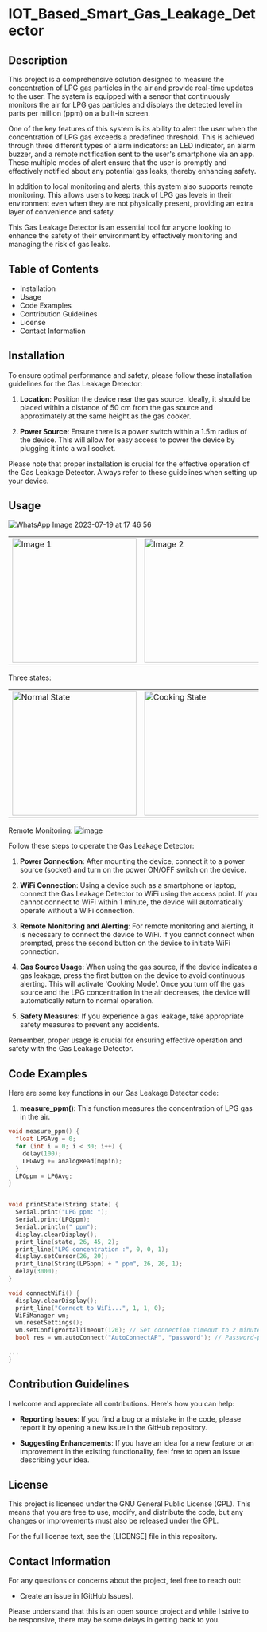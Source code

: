 # IOT_Based_Smart_Gas_Leakage_Detector

## Description

This project is a comprehensive solution designed to measure the concentration of LPG gas particles in the air and provide real-time updates to the user. The system is equipped with a sensor that continuously monitors the air for LPG gas particles and displays the detected level in parts per million (ppm) on a built-in screen.

One of the key features of this system is its ability to alert the user when the concentration of LPG gas exceeds a predefined threshold. This is achieved through three different types of alarm indicators: an LED indicator, an alarm buzzer, and a remote notification sent to the user's smartphone via an app. These multiple modes of alert ensure that the user is promptly and effectively notified about any potential gas leaks, thereby enhancing safety.

In addition to local monitoring and alerts, this system also supports remote monitoring. This allows users to keep track of LPG gas levels in their environment even when they are not physically present, providing an extra layer of convenience and safety.

This Gas Leakage Detector is an essential tool for anyone looking to enhance the safety of their environment by effectively monitoring and managing the risk of gas leaks.
 

## Table of Contents

- Installation
- Usage
- Code Examples
- Contribution Guidelines
- License
- Contact Information

## Installation 

To ensure optimal performance and safety, please follow these installation guidelines for the Gas Leakage Detector:

1. **Location**: Position the device near the gas source. Ideally, it should be placed within a distance of 50 cm from the gas source and approximately at the same height as the gas cooker.

2. **Power Source**: Ensure there is a power switch within a 1.5m radius of the device. This will allow for easy access to power the device by plugging it into a wall socket.

Please note that proper installation is crucial for the effective operation of the Gas Leakage Detector. Always refer to these guidelines when setting up your device.

## Usage

![WhatsApp Image 2023-07-19 at 17 46 56](https://github.com/PRABUDDHIKAMWR/IOT_Based_Smart_Gas_Leakage_Detector/assets/117188107/f25ff9be-49ff-40c9-8177-9d3d7ae7c204)

<table align = "center">
  <tr>
    <td> <img src=![image](https://github.com/PRABUDDHIKAMWR/IOT_Based_Smart_Gas_Leakage_Detector/assets/117188107/c51fb72c-85e7-46ef-ac5a-a6a21fa83f50)
 alt="Image 1" style="width: 250px;"/> </td>
    <td> <img src="https://github.com/PRABUDDHIKAMWR/IOT_Based_Smart_Gas_Leakage_Detector/assets/117188107/2ea9e62b-b38f-46c4-b355-64414cae6772" alt="Image 2" style="width: 250px;"/> </td>
  </tr>
</table>

Three states:
<table align = "center">
  <tr>
    <td> <img src="https://github.com/PRABUDDHIKAMWR/IOT_Based_Smart_Gas_Leakage_Detector/assets/117188107/e1cb4cdb-ff77-4663-adeb-313963092970" alt="Normal State" style="width: 250px;"/> </td>
    <td> <img src="https://github.com/PRABUDDHIKAMWR/IOT_Based_Smart_Gas_Leakage_Detector/assets/117188107/30fcb3f9-862e-4062-9b8d-d5e5bb43de6b" alt="Cooking State" style="width: 250px;"/> </td>
    <td> <img src="https://github.com/PRABUDDHIKAMWR/IOT_Based_Smart_Gas_Leakage_Detector/assets/117188107/bbb6bf6a-8199-4ab4-877b-c079ec1bd5b7" alt="Leakage State" style="width: 250px;"/> </td>
  </tr>
</table>

Remote Monitoring:
![image](https://github.com/PRABUDDHIKAMWR/IOT_Based_Smart_Gas_Leakage_Detector/assets/117188107/6bd3753c-5423-42e1-95d8-e97af386ef18)


Follow these steps to operate the Gas Leakage Detector:

1. **Power Connection**: After mounting the device, connect it to a power source (socket) and turn on the power ON/OFF switch on the device.

2. **WiFi Connection**: Using a device such as a smartphone or laptop, connect the Gas Leakage Detector to WiFi using the access point. If you cannot connect to WiFi within 1 minute, the device will automatically operate without a WiFi connection.

3. **Remote Monitoring and Alerting**: For remote monitoring and alerting, it is necessary to connect the device to WiFi. If you cannot connect when prompted, press the second button on the device to initiate WiFi connection.

4. **Gas Source Usage**: When using the gas source, if the device indicates a gas leakage, press the first button on the device to avoid continuous alerting. This will activate 'Cooking Mode'. Once you turn off the gas source and the LPG concentration in the air decreases, the device will automatically return to normal operation.

5. **Safety Measures**: If you experience a gas leakage, take appropriate safety measures to prevent any accidents.

Remember, proper usage is crucial for ensuring effective operation and safety with the Gas Leakage Detector.


## Code Examples

Here are some key functions in our Gas Leakage Detector code:

1. **measure_ppm()**: This function measures the concentration of LPG gas in the air.

```c++
void measure_ppm() {
  float LPGAvg = 0;
  for (int i = 0; i < 30; i++) {
    delay(100);
    LPGAvg += analogRead(mqpin);
  }
  LPGppm = LPGAvg;
}


void printState(String state) {
  Serial.print("LPG ppm: ");
  Serial.print(LPGppm);
  Serial.println(" ppm");
  display.clearDisplay();
  print_line(state, 26, 45, 2);
  print_line("LPG concentration :", 0, 0, 1);
  display.setCursor(26, 20);
  print_line(String(LPGppm) + " ppm", 26, 20, 1);
  delay(3000);
}

void connectWiFi() {
  display.clearDisplay();
  print_line("Connect to WiFi...", 1, 1, 0);
  WiFiManager wm;
  wm.resetSettings();
  wm.setConfigPortalTimeout(120); // Set connection timeout to 2 minutes
  bool res = wm.autoConnect("AutoConnectAP", "password"); // Password-protected AP

...
}
```

## Contribution Guidelines

I welcome and appreciate all contributions. Here's how you can help:

- **Reporting Issues**: If you find a bug or a mistake in the code, please report it by opening a new issue in the GitHub repository.

- **Suggesting Enhancements**: If you have an idea for a new feature or an improvement in the existing functionality, feel free to open an issue describing your idea.


## License

This project is licensed under the GNU General Public License (GPL). This means that you are free to use, modify, and distribute the code, but any changes or improvements must also be released under the GPL.

For the full license text, see the [LICENSE] file in this repository.


## Contact Information

For any questions or concerns about the project, feel free to reach out:

- Create an issue in [GitHub Issues].

Please understand that this is an open source project and while I strive to be responsive, there may be some delays in getting back to you.

